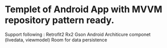 # Templet of Android App with MVVM repository pattern ready.
Support following :
Retrofit2
Rx2
Gson
Android Architicure componet (livedata, viewmodel)
Room for data persistence 
